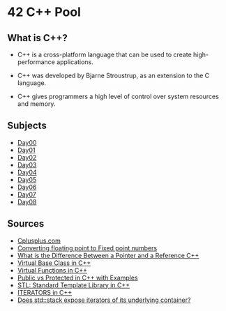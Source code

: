 # 42 C++ Pool
## What is C++?  
 - C++ is a cross-platform language that can be used to create high-performance applications. 

 - C++ was developed by Bjarne Stroustrup, as an extension to the C language. 

 - C++ gives programmers a high level of control over system resources and memory. 

## Subjects
 - [Day00](https://github.com/su-omb/cplusplus-pool-42/blob/main/D00/en.subject.pdf)
 - [Day01](https://github.com/su-omb/cplusplus-pool-42/blob/main/D01/en.subject.pdf)
 - [Day02](https://github.com/su-omb/cplusplus-pool-42/blob/main/D02/en.subject.pdf)
 - [Day03](https://github.com/su-omb/cplusplus-pool-42/blob/main/D03/en.subject.pdf)
 - [Day04](https://github.com/su-omb/cplusplus-pool-42/blob/main/D04/en.subject.pdf)
 - [Day05](https://github.com/su-omb/cplusplus-pool-42/blob/main/D05/en.subject.pdf)
 - [Day06](https://github.com/su-omb/cplusplus-pool-42/blob/main/D06/en.subject.pdf)
 - [Day07](https://github.com/su-omb/cplusplus-pool-42/blob/main/D07/en.subject.pdf)
 - [Day08](https://github.com/su-omb/cplusplus-pool-42/blob/main/D08/en.subject.pdf)


## Sources
 - [Cplusplus.com](http://www.cplusplus.com/)
 - [Converting floating point to Fixed point numbers](https://stackoverflow.com/questions/187713/converting-floating-point-to-fixed-point)
 - [What is the Difference Between a Pointer and a Reference C++](https://youtu.be/sxHng1iufQE)
 - [Virtual Base Class in C++ ](https://youtu.be/acEkaZvnjCg)
 - [Virtual Functions in C++](https://youtu.be/oIV2KchSyGQ)
 - [Public vs Protected in C++ with Examples](https://www.geeksforgeeks.org/public-vs-protected-in-c-with-examples/#:~:text=available%20to%20everyone.-,Protected%20access%20modifier%20is%20similar%20to%20that%20of%20private%20access,derived%20class%20of%20that%20class.)
 - [STL: Standard Template Library in C++](https://www.youtube.com/watch?v=5nu6l8ERUFs&list=PLrKBFf87Cy9Ck9H7dHpsu8456B4rWQzfT)
 - [ITERATORS in C++](https://www.youtube.com/watch?v=SgcHcbQ0RCQ)
 - [Does std::stack expose iterators of its underlying container?](https://stackoverflow.com/questions/525365/does-stdstack-expose-iterators)
